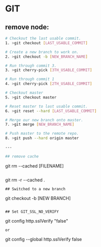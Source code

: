 # GIT

## remove node:
``` bash 
# Checkout the last usable commit.
1. >git checkout [LAST_USABLE_COMMIT]

# Create a new branch to work on.
2. >git checkout -b [NEW_BRANCH_NAME]

# Run through commit 3.
3. >git cherry-pick [3TH_USABLE_COMMIT]

# Run through commit 1
4. >git cherry-pick [2TH_USABLE_COMMIT]

# Checkout master
5. >git checkout master

# Reset master to last usable commit.
6. >git reset --hard [LAST_USABLE_COMMIT]

# Merge our new branch onto master.
7. >git merge [NEW_BRANCH_NAME]

# Push master to the remote repo.
8. >git push --hard origin master
   
---

## remove cache
```
git rm --cached [FILENAME]
```
```
git rm -r --cached .
```
## Switched to a new branch
```
git checkout -b [NEW BRANCH]
```

## Set GIT_SSL_NO_VERIFY

```
git config http.sslVerify "false"
```
or
```
git config --global http.sslVerify false
```
